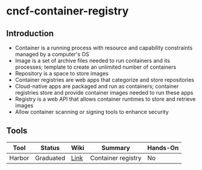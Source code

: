 # cncf-container-registry

## Introduction

- Container is a running process with resource and capability constraints managed by a computer's OS
- Image is a set of archive files needed to run containers and its processes; template to create an unlimited number of containers
- Repository is a space to store images
- Container registries are web apps that categorize and store repositories
- Cloud-native apps are packaged and run as containers; container registries store and provide container images needed to run these apps
- Registry is a web API that allows container runtimes to store and retrieve images
- Allow container scanning or signing tools to enhance security

## Tools

| Tool | Status | Wiki | Summary | Hands-On |
|------|--------|------|---------|----------|
| Harbor | Graduated | [Link](https://github.com/cheuklau/cncf-container-registry/wiki/Harbor) | Container registry | No |
